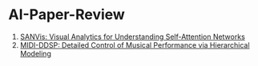 # AI-Paper-Review
1. [SANVis: Visual Analytics for Understanding Self-Attention Networks](https://arxiv.org/abs/1909.09595)
2. [MIDI-DDSP: Detailed Control of Musical Performance via Hierarchical Modeling](https://arxiv.org/abs/2112.09312)